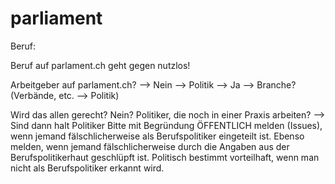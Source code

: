 # parliament

Beruf: 

Beruf auf parlament.ch geht gegen nutzlos!

Arbeitgeber auf parlament.ch?
--> Nein --> Politik
--> Ja --> Branche? (Verbände, etc. --> Politik)

Wird das allen gerecht? Nein? Politiker, die noch in einer Praxis arbeiten? --> Sind dann halt Politiker
Bitte mit Begründung ÖFFENTLICH melden (Issues), wenn jemand fälschlicherweise als Berufspolitiker eingeteilt ist. 
Ebenso melden, wenn jemand fälschlicherweise durch die Angaben aus der Berufspolitikerhaut geschlüpft ist.
Politisch bestimmt vorteilhaft, wenn man nicht als Berufspolitiker erkannt wird. 